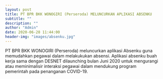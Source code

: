 ```yaml
---
layout: post
title: PT BPR BKK WONOGIRI (Perseroda) MELUNCURKAN APLIKASI ABSENKU
subtitle: ""
description: ""
author: "Admin"
date: 2020-06-28 11:44:00
header-img: "images/absenku.jpg"
---
```

PT BPR BKK WONOGIRI (Perseroda) meluncurkan aplikasi Absenku guna memudahkan pegawai dalam melakukukan absensi. Aplikasi absenku buah kerja sama dengan DESNET dilaunching bulan Juni 2020 untuk mengurangi atau meminimalisir interaksi pegawai dalam mendukung program pemerintah pada penanganan COVID-19.





